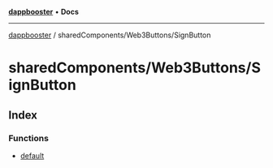 [**dappbooster**](../../../README.md) • **Docs**

***

[dappbooster](../../../modules.md) / sharedComponents/Web3Buttons/SignButton

# sharedComponents/Web3Buttons/SignButton

## Index

### Functions

- [default](functions/default.md)
